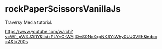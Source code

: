 # rockPaperScissorsVanillaJs
Traversy Media tutorial. 

https://www.youtube.com/watch?v=WR_pWXJZiRY&list=PLYyGnWAjIQwS0NcKqpNK8YaWhy0UU0VEh&index=4&t=200s
